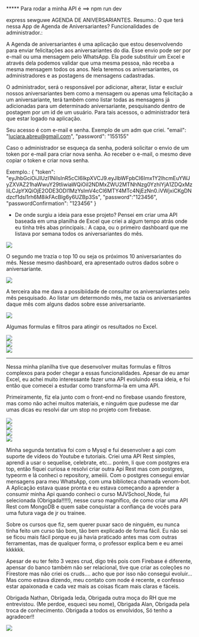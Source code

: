 ***** Para rodar a minha API é ==> npm run dev

 express sewguwe
AGENDA DE ANIVERSARIANTES.
Resumo.:
O que terá nessa App de Agenda de Aniversariantes?
Funcionalidades de administrador.:

A Agenda de aniversariantes é uma aplicação que estou desenvolvendo para enviar felicitações aos aniversariantes do dia. Esse envio pode ser por e-mail ou uma mensagem pelo WhatsApp.
Ela pode substituir um Excel e através dela podemos validar que uma mesma pessoa, não receba a mesma mensagem todos os anos. 
Nela teremos os aniversariantes, os administradores e as postagens de mensagens cadastradas.

O administrador, será o responsável por adicionar, alterar, listar e excluir nossos aniversariantes bem como a mensagem ou apenas uma felicitação a um aniversariante, terá também como listar todas as mensagens já adicionadas para um determinado aniversariante, pesquisando dentro de postagem por um id de um usuário.
Para tais acessos, o administrador terá que estar logado na aplicação.

Seu acesso é com e-mail e senha. 
Exemplo de um adm que criei.
"email": "luciara.abreu@gmail.com",
  "password": "155155"

Caso o administrador se esqueça da senha, poderá solicitar o envio de um token por e-mail para criar nova senha.
Ao receber o e-mail, o mesmo deve copiar o token e criar nova senha.

Exemplo.: 
{
"token": "eyJhbGciOiJIUzI1NiIsInR5cCI6IkpXVCJ9.eyJlbWFpbCI6Imx1Y2lhcmEuYWJyZXVAZ21haWwuY29tIiwiaWQiOiI2NDMxZWU2MTNhNzg0YzhlYjA1ZDQxMzIiLCJpYXQiOjE2ODE3ODI1MzYsImV4cCI6MTY4MTc4NjEzNn0.iVWjxiCKgDNdzcf1dsl1rh6M8ikFAcBlg6y6UZBp3Ss",
"password":"123456",
"passwordConfirmation": "123456"
}


- De onde surgiu a ideia para esse projeto?
Pensei em criar uma API baseada em uma planilha de Excel que criei a algum tempo atrás onde eu tinha três abas principais.:
A capa, ou o primeiro dashboard que me listava por semana todos os aniversariantes do mês. 

<div alin="center">
<img src='https://user-images.githubusercontent.com/36546342/232254975-3209fa19-7fc3-440d-ae3a-46d290302e2c.JPG'/>
</div>

O segundo me trazia o top 10 ou seja os próximos 10 aniversariantes do mês. Nesse mesmo dashboard,
era apresentado outros dados sobre o aniversariante.

<div alin="center">
<img src='https://user-images.githubusercontent.com/36546342/232255011-e9fc1887-34bc-47b5-9eb9-53d2331f7a7c.JPG'/>
</div>

A terceira aba me dava a possibiidade de consultar os aniversariantes pelo mês pesquisado.
Ao listar um determondo mês, me tazia os aniversariantes daque mês com alguns dados sobre esse aniversariante.

<div alin="center">
<img src='https://user-images.githubusercontent.com/36546342/232255071-f3af2a46-72d4-43ae-847c-e9b09f8d3f1f.JPG'/>
</div>

Algumas formulas e filtros para atingir os resultados no Excel.

<div alin="center">
<img src='https://user-images.githubusercontent.com/36546342/232256492-0fb82f91-cb56-426f-9b02-5ffbbcc635c6.JPG'/>
</div>
<div alin="center">
<img src='https://user-images.githubusercontent.com/36546342/232256641-9c9f2248-c71c-482e-9ac7-c8586a838224.JPG'/>
</div>
<div alin="center">
<img src='https://user-images.githubusercontent.com/36546342/232256651-bdb305fc-6af7-424b-beba-ace70cb063e2.JPG'/>
</div>

---

Nessa minha planilha tive que desenvolver muitas formulas e filtros complexos para poder chegar a essas funcionalidades.
Apesar de eu amar Excel, eu achei muito interessante fazer uma API evoluindo essa ideia, e foi então que comecei a estudar como transforma-la em uma API.

Primeiramente, fiz ela junto com o front-end no firebase usando firestore, mas como não achei muitos materiais, e ninguém que pudesse me dar umas dicas eu resolvi dar um stop no projeto com firebase.

<div alin="center">
<img src='https://user-images.githubusercontent.com/36546342/232255951-7f45fa41-1a1e-490e-abd9-370d6e1197fb.JPG'/>
</div>
<div alin="center">
<img src='https://user-images.githubusercontent.com/36546342/232255981-235fa717-1175-4442-9dc8-855b149c4ef8.JPG'/>
</div>
<div alin="center">
<img src='https://user-images.githubusercontent.com/36546342/232255993-77cf1977-1929-4364-bfa1-7217b23c83c6.JPG'/>
</div>
<div alin="center">
<img src='https://user-images.githubusercontent.com/36546342/232256013-b4721708-4c0f-4316-9c0b-05b22be6b792.JPG'/>
</div>

Minha segunda tentativa foi com o Mysql e fui desenvolver a api com suporte de vídeos do Youtube e tutoriais. 
Criei uma API Rest simples, aprendi a usar o sequelise, celebrate, etc... porém, li que com postgres era top, então fiquei curiosa e resolvi criar outra Api Rest mas com postgres, typeorm e lá conheci o repository, ameiiii. 
Com o postgres consegui enviar mensagens para meu WhatsApp, com uma biblioteca chamada venom-bot. 
A Aplicação estava quase pronta e eu estava começando a aprender a consumir minha Api quando conheci o curso MJVSchool_Node, fui selecionada (Obrigada!!!!!), nesse curso magnifico, de como criar uma API Rest com MongoDB e quem sabe conquistar a confiança de vocês para uma futura vaga de jr ou trainee.

Sobre os cursos que fiz, sem querer puxar saco de ninguém, eu nunca tinha feito um curso tão bom, tão bem explicado de forma fácil.
Eu não sei se ficou mais fácil porque eu já havia praticado antes mas com outras ferramentas, mas de qualquer forma, o professor explica bem e eu amei kkkkkk.

Apesar de eu ter feito 3 vezes crud, digo três pois com Firebase é diferente, apensar do banco também não ser relacional, tive que criar as coleções no Firestore mas não criei os cruds.... acho que por isso não consegui evoluir...  
Mas como estava dizendo, meu contato com node é recente, e confesso estar apaixonada e cada vez mais as coisas ficam mais claras e fáceis.

Obrigada Nathan,
Obrigada Ieda,
Obrigada outra moça do RH que me entrevistou. (Me perdoe, esqueci seu nome),
Obrigada Alan,
Obrigada pela troca de conhecimento. 
Obrigada a todos os envolvidos, Só tenho a agradecer!!


<div alin="center">
<img src='https://user-images.githubusercontent.com/36546342/232255585-ceb4f1ac-79ba-4e70-9a8c-7421e4236201.JPG'/>
</div>

